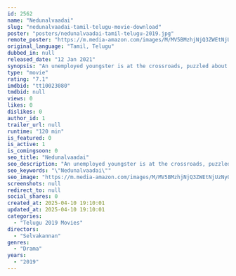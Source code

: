 ```yaml
---
id: 2562
name: "Nedunalvaadai"
slug: "nedunalvaadai-tamil-telugu-movie-download"
poster: "posters/nedunalvaadai-tamil-telugu-2019.jpg"
remote_poster: "https://m.media-amazon.com/images/M/MV5BMzhjNjQ3ZWEtNjUzNy00NDVmLTk4MTktNzdkYWI4NGMyNWQ3XkEyXkFqcGc@._V1_SX300.jpg"
original_language: "Tamil, Telugu"
dubbed_in: null
released_date: "12 Jan 2021"
synopsis: "An unemployed youngster is at the crossroads, puzzled about choosing between family and love."
type: "movie"
rating: "7.1"
imdbid: "tt10023080"
tmdbid: null
views: 0
likes: 0
dislikes: 0
author_id: 1
trailer_url: null
runtime: "120 min"
is_featured: 0
is_active: 1
is_comingsoon: 0
seo_title: "Nedunalvaadai"
seo_description: "An unemployed youngster is at the crossroads, puzzled about choosing between family and love."
seo_keywords: "\"Nedunalvaadai\""
seo_image: "https://m.media-amazon.com/images/M/MV5BMzhjNjQ3ZWEtNjUzNy00NDVmLTk4MTktNzdkYWI4NGMyNWQ3XkEyXkFqcGc@._V1_SX300.jpg"
screenshots: null
redirect_to: null
social_shares: 0
created_at: 2025-04-10 19:10:01
updated_at: 2025-04-10 19:10:01
categories:
  - "Telugu 2019 Movies"
directors:
  - "Selvakannan"
genres:
  - "Drama"
years:
  - "2019"
---
```

